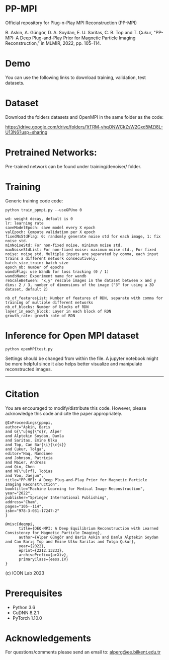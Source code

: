 # PP-MPI
Official repository for Plug-n-Play MPI Reconstruction (PP-MPI)

B. Askin, A. Güngör, D. A. Soydan, E. U. Saritas, C. B. Top and T. Çukur, "PP-MPI: A Deep Plug-and-Play Prior for Magnetic Particle Imaging Reconstruction," in MLMIR, 2022, pp. 105–114.

# Demo
You can use the following links to download training, validation, test datasets. 

# Dataset

Download the folders datasets and OpenMPI in the same folder as the code:

https://drive.google.com/drive/folders/1tTRM-vhqONWCkZsW2Gxd5MZi8L-U13N6?usp=sharing


# Pretrained Networks:
Pre-trained network can be found under training/denoiser/ folder.

# Training

Generic training code code:

```python train_ppmpi.py --useGPUno 0```


```useGPUno: Selected GPU
wd: weight decay, default is 0
lr: learning rate
saveModelEpoch: save model every X epoch
valEpoch: Compute validation per X epoch
fixedNsStdFlag: 0: randomly generate noise std for each image, 1: fix noise std.
minNoiseStd: For non-fixed noise, minimum noise std.
maxNoiseStdList: For non-fixed noise: maximum noise std., For fixed noise: noise std. Multiple inputs are separated by comma, each input trains a different network consecutively.
batch_size_train: batch size
epoch_nb: number of epochs
wandbFlag: use Wandb for loss tracking (0 / 1)
wandbName: Experiment name for wandb
reScaleBetween: "x,y" rescale images in the dataset between x and y
dims: 2 / 3, number of dimensions of the image ("3" for using a 3D dataset, default 2)

nb_of_featuresList: Number of features of RDN, separate with comma for training of multiple different networks
nb_of_blocks: Number of blocks of RDN
layer_in_each_block: Layer in each block of RDN
growth_rate: growth rate of RDN
```

# Inference for Open MPI dataset

```python openMPItest.py```

Settings should be changed from within the file. A jupyter notebook might be more helpful since it also helps better visualize and manipulate reconstructed images.

**************************************************************************************************************************************
# Citation
You are encouraged to modify/distribute this code. However, please acknowledge this code and cite the paper appropriately.
```
@InProceedings{ppmpi,
author="Askin, Baris
and G{\"u}ng{\"o}r, Alper
and Alptekin Soydan, Damla
and Saritas, Emine Ulku
and Top, Can Bar{\i}{\c{s}}
and Cukur, Tolga",
editor="Haq, Nandinee
and Johnson, Patricia
and Maier, Andreas
and Qin, Chen
and W{\"u}rfl, Tobias
and Yoo, Jaejun",
title="PP-MPI: A Deep Plug-and-Play Prior for Magnetic Particle Imaging Reconstruction",
booktitle="Machine Learning for Medical Image Reconstruction",
year="2022",
publisher="Springer International Publishing",
address="Cham",
pages="105--114",
isbn="978-3-031-17247-2"
}

@misc{deqmpi,
      title={DEQ-MPI: A Deep Equilibrium Reconstruction with Learned Consistency for Magnetic Particle Imaging}, 
      author={Alper Güngör and Baris Askin and Damla Alptekin Soydan and Can Barış Top and Emine Ulku Saritas and Tolga Çukur},
      year={2022},
      eprint={2212.13233},
      archivePrefix={arXiv},
      primaryClass={eess.IV}
}

```
(c) ICON Lab 2023

# Prerequisites

- Python 3.6
- CuDNN 8.2.1
- PyTorch 1.10.0

# Acknowledgements

For questions/comments please send an email to: alperg@ee.bilkent.edu.tr
